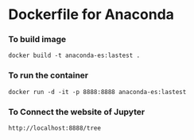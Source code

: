 Dockerfile for Anaconda
=============================

### To build image
	docker build -t anaconda-es:lastest .

### To run the container
	docker run -d -it -p 8888:8888 anaconda-es:lastest 

### To Connect the website of Jupyter
	http://localhost:8888/tree

 

